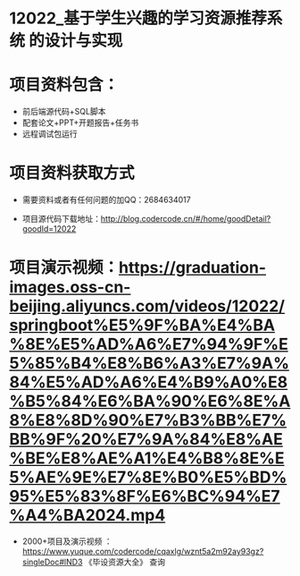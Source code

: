  #  12022_基于学生兴趣的学习资源推荐系统 的设计与实现
 
 #  项目资料包含：
 *  前后端源代码+SQL脚本
 *  配套论文+PPT+开题报告+任务书
 *  远程调试包运行

 #  项目资料获取方式
 *  需要资料或者有任何问题的加QQ：2684634017

 *  项目源代码下载地址：http://blog.codercode.cn/#/home/goodDetail?goodId=12022
   
 #  项目演示视频：https://graduation-images.oss-cn-beijing.aliyuncs.com/videos/12022/springboot%E5%9F%BA%E4%BA%8E%E5%AD%A6%E7%94%9F%E5%85%B4%E8%B6%A3%E7%9A%84%E5%AD%A6%E4%B9%A0%E8%B5%84%E6%BA%90%E6%8E%A8%E8%8D%90%E7%B3%BB%E7%BB%9F%20%E7%9A%84%E8%AE%BE%E8%AE%A1%E4%B8%8E%E5%AE%9E%E7%8E%B0%E5%BD%95%E5%83%8F%E6%BC%94%E7%A4%BA2024.mp4
          
 *  2000+项目及演示视频 ：https://www.yuque.com/codercode/cqaxlg/wznt5a2m92ay93gz?singleDoc#lND3 《毕设资源大全》
   查询
